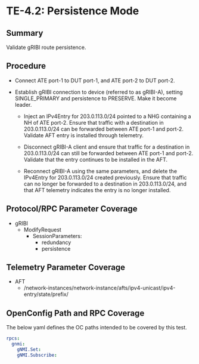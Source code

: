 # TE-4.2: Persistence Mode

## Summary

Validate gRIBI route persistence.

## Procedure

*   Connect ATE port-1 to DUT port-1, and ATE port-2 to DUT port-2.

*   Establish gRIBI connection to device (referred to as gRIBI-A), setting
    SINGLE_PRIMARY and persistence to PRESERVE. Make it become leader.

    *   Inject an IPv4Entry for 203.0.113.0/24 pointed to a NHG containing a NH
        of ATE port-2. Ensure that traffic with a destination in 203.0.113.0/24
        can be forwarded between ATE port-1 and port-2. Validate AFT entry is
        installed through telemetry.

    *   Disconnect gRIBI-A client and ensure that traffic for a destination in
        203.0.113.0/24 can still be forwarded between ATE port-1 and port-2.
        Validate that the entry continues to be installed in the AFT.

    *   Reconnect gRIBI-A using the same parameters, and delete the IPv4Entry
        for 203.0.113.0/24 created previously. Ensure that traffic can no longer
        be forwarded to a destination in 203.0.113.0/24, and that AFT telemetry
        indicates the entry is no longer installed.

## Protocol/RPC Parameter Coverage

*   gRIBI
    *   ModifyRequest
        *   SessionParameters:
            *   redundancy
            *   persistence

## Telemetry Parameter Coverage

*   AFT
    *   /network-instances/network-instance/afts/ipv4-unicast/ipv4-entry/state/prefix/

## OpenConfig Path and RPC Coverage

The below yaml defines the OC paths intended to be covered by this test.

```yaml
rpcs:
  gnmi:
    gNMI.Set:
    gNMI.Subscribe:
```